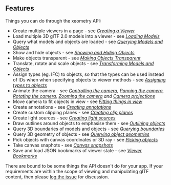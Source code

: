 ## Features

Things you can do through the xeometry API:

* Create multiple viewers in a page - see *[Creating a Viewer](creatingAViewer.md)*
* Load multiple 3D glTF 2.0 models into a viewer - see *[Loading Models](loadingModels.md)*
* Query what models and objects are loaded - see *[Querying Models and Objects](queryingModelsAndObjects.md)*
* Show and hide objects - see *[Showing and Hiding Objects](showingAndHidingObjects.md)*
* Make objects transparent - see *[Making Objects Transparent](makingObjectsTransparent.md)*
* Translate, rotate and scale objects - see *[Transforming Models and Objects](transformingModelsAndObjects.md)*
* Assign types (eg. IFC) to objects, so that the types can be used instead of IDs when when specifying objects to viewer methods - see *[Assigning types to objects](assigningTypesToObjects.md)*
* Animate the camera - see *[Controlling the camera](controllingTheCamera.md), [Panning the camera](panningTheCamera.md), [Rotating the camera](rotatingTheCamera.md), [Zooming the camera](zoomingTheCamera.md) and [Camera projections](cameraProjections.md)*
* Move camera to fit objects in view - see *[Fitting things in view](fittingThingsInView.md)*
* Create annotations - see *[Creating annotations](creatingAnnotations.md)*
* Create custom clipping planes - see *[Creating clip planes](creatingClipPlanes.md)*
* Create light sources - see *[Creating light sources](creatingLightSources.md)*
* Draw outlines around objects to emphasise them - see *[Outlining objects](outliningObjects.md)*
* Query 3D boundaries of models and objects - see *[Querying boundaries](queryingBoundaries.md)*
* Query 3D geometry of objects - see *[Querying object geometries](queryingObjectGeomatries.md)*
* Pick objects with canvas coordinates or 3D ray - see *[Picking objects](picking.md)*
* Take canvas snaphots - see *[Canvas snapshots](canvasSnapshots.md)*
* Save and load JSON bookmarks of viewer state - see *[Viewer Bookmarks](viewerBookmarks.md)*

There are bound to be some things the API doesn't do for your app. If your requirements are within the scope of viewing and manipulating glTF content, then please [log the issue](TODO) for discussion.




